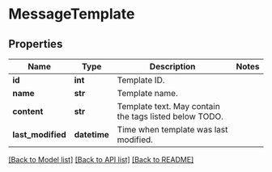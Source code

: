 # MessageTemplate

## Properties
Name | Type | Description | Notes
------------ | ------------- | ------------- | -------------
**id** | **int** | Template ID. | 
**name** | **str** | Template name. | 
**content** | **str** | Template text. May contain the tags listed below TODO. | 
**last_modified** | **datetime** | Time when template was last modified. | 

[[Back to Model list]](../README.md#documentation-for-models) [[Back to API list]](../README.md#documentation-for-api-endpoints) [[Back to README]](../README.md)


